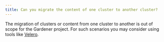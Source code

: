 ```yaml
---
title: Can you migrate the content of one cluster to another cluster?
---
```


The migration of clusters or content from one cluster to another is out of scope for the Gardener project. For such scenarios you may consider using tools like [Velero](https://velero.io/).